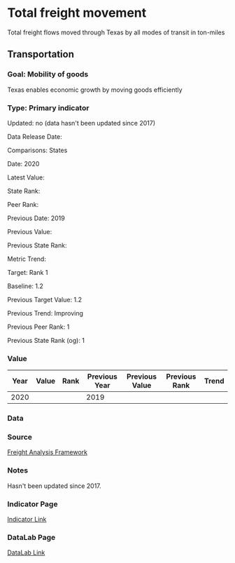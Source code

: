# Total freight movement

Total freight flows moved through Texas by all modes of transit in ton-miles

## Transportation

### Goal: Mobility of goods

Texas enables economic growth by moving goods efficiently

### Type: Primary indicator

Updated: no (data hasn't been updated since 2017)

Data Release Date: 

Comparisons: States

Date: 2020

Latest Value:  

State Rank: 

Peer Rank: 

Previous Date: 2019

Previous Value: 

Previous State Rank: 

Metric Trend: 

Target: Rank 1

Baseline: 1.2

Previous Target Value: 1.2

Previous Trend: Improving

Previous Peer Rank: 1

Previous State Rank (og): 1

### Value

| Year      |  Value      | Rank        | Previous Year | Previous Value | Previous Rank | Trend | 
| ----------- | ----------- | ----------- | ----------- | ----------- | ----------- | -----------|
|   2020      |             |             |      2019   |             |             |            | 

### Data

### Source

[Freight Analysis Framework](https://faf.ornl.gov/faf5/dtt_total.aspx)

### Notes

Hasn't been updated since 2017.


### Indicator Page

[Indicator Link](https://indicators.texas2036.org/indicator/68)


### DataLab Page

[DataLab Link](https://datalab.texas2036.org/cxajipf/texas-freight-shipments-by-state-of-origin)
